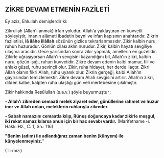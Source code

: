## ZİKRE DEVAM ETMENİN FAZİLETİ

Ey aziz, Ehlullah demişlerdir ki:

Zikrullah (Allah'ı anmak) irfan yoludur. Allah'a yaklaştıran en kuvvetli söyleyiştir, imanın alâmeti ibadetin beyni ve irfan kapısının anah­tarıdır. Zikrin faziletlisi, **lâ ilâhe illâllah** sözünün gizlice tekrarlanmasıdır. Zikir kalbin nuru, ru­hun huzurudur. Gönlün cilası aklın nurudur. Zi­kir, kalbin hayatı sevgiliye ulaşma aracıdır. Ge­ce yarısından sonra zikir yapmak, amellerin en güzelidir. Zikirle uğraşıyorsan Allah'ın sevgisi­ni kazandığını bil, Allah'ın zikri, kalbin nuru, gözün ışığı, ruhun kuvvetidir. Zikre devam ede­nin kalbi mamur, fiil ve ahlakı güzel, ruhu se­vinçli olur. Zikir, ruha hidayet, her derde ilaç­tır. Zikri Allah olanın fikri Allah, ruhu uyanık olur. Zikrin gerçeği, kalbi Allah'ın gayrısından temizlemektir. Zikre devam Allah sevgisini artı­rır. Allah'ın zikri, dilden kalbe, kalpten ruha ulaştığı gün veli mertebesine çıkılmıştır.

Zikir hakkında Resûlullah (s.a.v.) şöyle bu­yurmuştur :

**- Allah'ı zikreden cemaati melek ziyaret eder, gönüllerine rahmet ve huzur iner ve Allah onları, meleklerin ruhlarıyla zikreder.**

**- Sabah namazını cemaatla kılıp, Rüneş do­ğuncaya kadar zikirle meşgul, iki rekat namaz kılarsa onun için bir hac sevabı vardır.**
(Marifetname -i. Hakkı Hz., C. 1, Sn.: 116)

**"Benim (adım) ile adlandığınız zaman be­nim (künyem) ile künyelenmeyiniz.**"

(Tirmizi)
